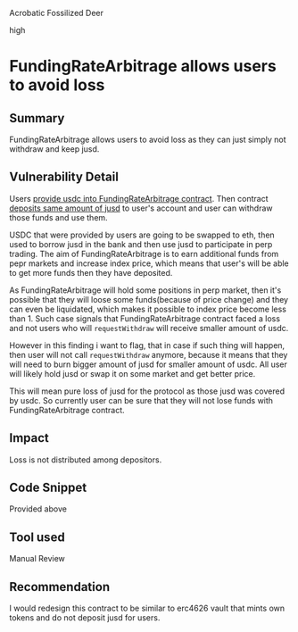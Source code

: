 Acrobatic Fossilized Deer

high

# FundingRateArbitrage allows users to avoid loss

## Summary
FundingRateArbitrage allows users to avoid loss as they can just simply not withdraw and keep jusd.
## Vulnerability Detail
Users [provide usdc into FundingRateArbitrage contract](https://github.com/sherlock-audit/2023-12-jojo-exchange-update/blob/main/smart-contract-EVM/src/FundingRateArbitrage.sol#L266). Then contract [deposits same amount of jusd](https://github.com/sherlock-audit/2023-12-jojo-exchange-update/blob/main/smart-contract-EVM/src/FundingRateArbitrage.sol#L267) to user's account and user can withdraw those funds and use them.

USDC that were provided by users are going to be swapped to eth, then used to borrow jusd in the bank and then use jusd to participate in perp trading. The aim of FundingRateArbitrage is to earn additional funds from pepr markets and increase index price, which means that user's will be able to get more funds then they have deposited.

As FundingRateArbitrage will hold some positions in perp market, then it's possible that they will loose some funds(because of price change) and they can even be liquidated, which makes it possible to index price become less than 1. Such case signals that FundingRateArbitrage contract faced a loss and not users who will `requestWithdraw` will receive smaller amount of usdc.

However in this finding i want to flag, that in case if such thing will happen, then user will not call `requestWithdraw` anymore, because it means that they will need to burn bigger amount of jusd for smaller amount of usdc. All user will likely hold jusd or swap it on some market and get better price.

This will mean pure loss of jusd for the protocol as those jusd was covered by usdc.
So currently user can be sure that they will not lose funds with FundingRateArbitrage contract.
## Impact
Loss is not distributed among depositors.
## Code Snippet
Provided above
## Tool used

Manual Review

## Recommendation
I would redesign this contract to be similar to erc4626 vault that mints own tokens and do not deposit jusd for users.